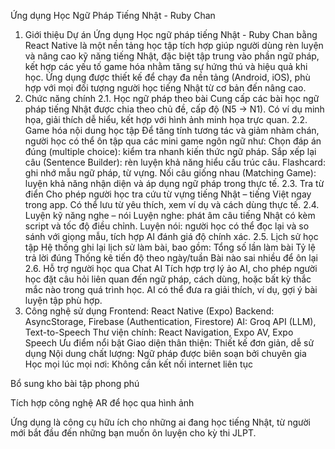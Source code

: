 Ứng dụng Học Ngữ Pháp Tiếng Nhật - Ruby Chan
1. Giới thiệu Dự án
Ứng dụng Học ngữ pháp tiếng Nhật - Ruby Chan bằng React Native là một nền tảng học tập tích hợp giúp người dùng rèn luyện và nâng cao kỹ năng tiếng Nhật, đặc biệt tập trung vào phần ngữ pháp, kết hợp các yếu tố game hóa nhằm tăng sự hứng thú và hiệu quả khi học. Ứng dụng được thiết kế để chạy đa nền tảng (Android, iOS), phù hợp với mọi đối tượng người học tiếng Nhật từ cơ bản đến nâng cao.
2. Chức năng chính
2.1. Học ngữ pháp theo bài
Cung cấp các bài học ngữ pháp tiếng Nhật được chia theo chủ đề, cấp độ (N5 → N1).
Có ví dụ minh họa, giải thích dễ hiểu, kết hợp với hình ảnh minh họa trực quan.
2.2. Game hóa nội dung học tập
Để tăng tính tương tác và giảm nhàm chán, người học có thể ôn tập qua các mini game ngôn ngữ như:
Chọn đáp án đúng (multiple choice): kiểm tra nhanh kiến thức ngữ pháp.
Sắp xếp lại câu (Sentence Builder): rèn luyện khả năng hiểu cấu trúc câu.
Flashcard: ghi nhớ mẫu ngữ pháp, từ vựng.
Nối câu giống nhau (Matching Game): luyện khả năng nhận diện và áp dụng ngữ pháp trong thực tế.
2.3. Tra từ điển
Cho phép người học tra cứu từ vựng tiếng Nhật – tiếng Việt ngay trong app.
Có thể lưu từ yêu thích, xem ví dụ và cách dùng thực tế.
2.4. Luyện kỹ năng nghe – nói
Luyện nghe: phát âm câu tiếng Nhật có kèm script và tốc độ điều chỉnh.
Luyện nói: người học có thể đọc lại và so sánh với giọng mẫu, tích hợp AI đánh giá độ chính xác.
2.5. Lịch sử học tập
Hệ thống ghi lại lịch sử làm bài, bao gồm:
Tổng số lần làm bài
Tỷ lệ trả lời đúng
Thống kê tiến độ theo ngày/tuần
Bài nào sai nhiều để ôn lại
2.6. Hỗ trợ người học qua Chat AI
Tích hợp trợ lý ảo AI, cho phép người học đặt câu hỏi liên quan đến ngữ pháp, cách dùng, hoặc bất kỳ thắc mắc nào trong quá trình học.
AI có thể đưa ra giải thích, ví dụ, gợi ý bài luyện tập phù hợp.
3. Công nghệ sử dụng
Frontend: React Native (Expo)
Backend: AsyncStorage, Firebase (Authentication, Firestore)
AI: Groq API (LLM), Text-to-Speech
Thư viện chính: React Navigation, Expo AV, Expo Speech
Ưu điểm nổi bật
Giao diện thân thiện: Thiết kế đơn giản, dễ sử dụng
Nội dung chất lượng: Ngữ pháp được biên soạn bởi chuyên gia
Học mọi lúc mọi nơi: Không cần kết nối internet liên tục


Bổ sung kho bài tập phong phú

Tích hợp công nghệ AR để học qua hình ảnh

Ứng dụng là công cụ hữu ích cho những ai đang học tiếng Nhật, từ người mới bắt đầu đến những bạn muốn ôn luyện cho kỳ thi JLPT.
